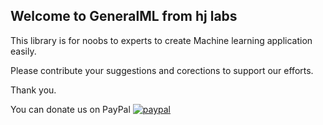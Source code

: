 ## Welcome to GeneralML from hj labs

This library is for noobs to experts to create Machine learning application easily.

Please contribute your suggestions and corections to support our efforts.

Thank you.

You can donate us on PayPal
[![paypal](https://www.paypalobjects.com/en_US/i/btn/btn_donateCC_LG.gif)](https://www.paypal.com/cgi-bin/webscr?cmd=_s-xclick&hosted_button_id=NH89Z68A7QZ56)
